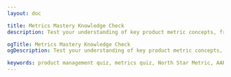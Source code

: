 ```yaml
---
layout: doc

title: Metrics Mastery Knowledge Check
description: Test your understanding of key product metric concepts, from the North Star Framework to AARRR and HEART. Solidify your learning and prove your mastery!

ogTitle: Metrics Mastery Knowledge Check
ogDescription: Test your understanding of key product metric concepts, from the North Star Framework to AARRR and HEART. Solidify your learning and prove your mastery!

keywords: product management quiz, metrics quiz, North Star Metric, AARRR, HEART framework, KPI quiz, product manager test
---
```

<script setup>
import MetricsMasteryQuiz from '../../components/course-elements/quiz/MetricsMasteryQuiz.vue'
</script>

<MetricsMasteryQuiz />
